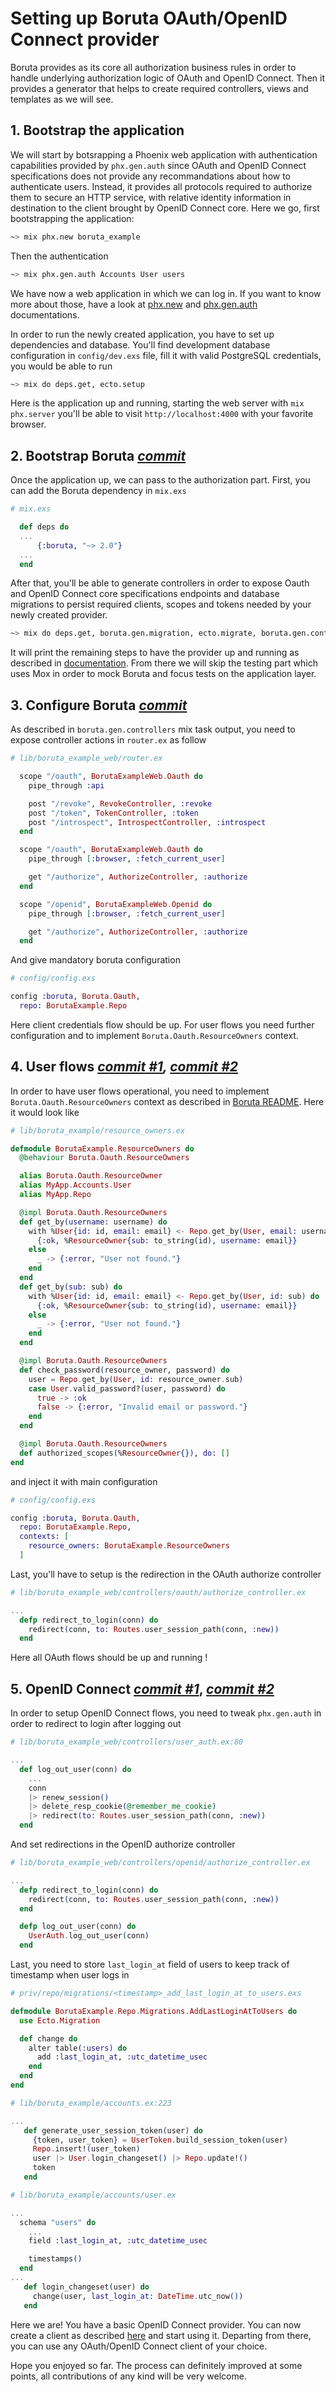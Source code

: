 # Setting up Boruta OAuth/OpenID Connect provider
Boruta provides as its core all authorization business rules in order to handle underlying authorization logic of OAuth and OpenID Connect. Then it provides a generator that helps to create required controllers, views and templates as we will see.

## 1. Bootstrap the application

We will start by botsrapping a Phoenix web application with authentication capabilities provided by `phx.gen.auth` since OAuth and OpenID Connect specifications does not provide any recommandations about how to authenticate users. Instead, it provides all protocols required to authorize them to secure an HTTP service, with relative identity information in destination to the client brought by OpenID Connect core. Here we go, first bootstrapping the application:
```sh
~> mix phx.new boruta_example
```
Then the authentication
```sh
~> mix phx.gen.auth Accounts User users
```
We have now a web application in which we can log in. If you want to know more about those, have a look at [phx.new](https://hexdocs.pm/phoenix/Mix.Tasks.Phx.New.html) and [phx.gen.auth](https://hexdocs.pm/phoenix/Mix.Tasks.Phx.Gen.Auth.html) documentations.

In order to run the newly created application, you have to set up dependencies and database. You'll find development database configuration in `config/dev.exs` file, fill it with valid PostgreSQL credentials, you would be able to run
```sh
~> mix do deps.get, ecto.setup
```
Here is the application up and running, starting the web server with `mix phx.server` you'll be able to visit `http://localhost:4000` with your favorite browser.

## 2. Bootstrap Boruta _[commit](https://gitlab.com/patatoid/boruta_example/-/commit/fef019e22cb51c5a82b87193bc95676e8ccefbf0)_

Once the application up, we can pass to the authorization part. First, you can add the Boruta dependency in `mix.exs`
```elixir
# mix.exs

  def deps do
  ...
      {:boruta, "~> 2.0"}
  ...
  end
```

After that, you'll be able to generate controllers in order to expose Oauth and OpenID Connect core specifications endpoints and database migrations to persist required clients, scopes and tokens needed by your newly created provider.

```sh
~> mix do deps.get, boruta.gen.migration, ecto.migrate, boruta.gen.controllers
```

It will print the remaining steps to have the provider up and running as described in [documentation](https://patatoid.gitlab.io/boruta_auth/Mix.Tasks.Boruta.Gen.Controllers.html). From there we will skip the testing part which uses Mox in order to mock Boruta and focus tests on the application layer.

## 3. Configure Boruta _[commit](https://gitlab.com/patatoid/boruta_example/-/commit/cf3e4e3a9d2b0baf5ed24a8c38062fa34d2f3ea0)_

As described in `boruta.gen.controllers` mix task output, you need to expose controller actions in `router.ex` as follow

```elixir
# lib/boruta_example_web/router.ex

  scope "/oauth", BorutaExampleWeb.Oauth do
    pipe_through :api

    post "/revoke", RevokeController, :revoke
    post "/token", TokenController, :token
    post "/introspect", IntrospectController, :introspect
  end

  scope "/oauth", BorutaExampleWeb.Oauth do
    pipe_through [:browser, :fetch_current_user]

    get "/authorize", AuthorizeController, :authorize
  end

  scope "/openid", BorutaExampleWeb.Openid do
    pipe_through [:browser, :fetch_current_user]

    get "/authorize", AuthorizeController, :authorize
  end
```

And give mandatory boruta configuration
```elixir
# config/config.exs

config :boruta, Boruta.Oauth,
  repo: BorutaExample.Repo
```
Here client credentials flow should be up. For user flows you need further configuration and to implement `Boruta.Oauth.ResourceOwners` context.

## 4. User flows _[commit #1](https://gitlab.com/patatoid/boruta_example/-/commit/10c573e3663d1ba533f7613b8b1fe7e9eb266e06), [commit #2](https://gitlab.com/patatoid/boruta_example/-/commit/f88bec800cd8e46b624075e6024d5b83ccbda056)_

In order to have user flows operational, you need to implement `Boruta.Oauth.ResourceOwners` context as described in [Boruta README](https://patatoid.gitlab.io/boruta_auth/readme.html). Here it would look like
```elixir
# lib/boruta_example/resource_owners.ex

defmodule BorutaExample.ResourceOwners do
  @behaviour Boruta.Oauth.ResourceOwners

  alias Boruta.Oauth.ResourceOwner
  alias MyApp.Accounts.User
  alias MyApp.Repo

  @impl Boruta.Oauth.ResourceOwners
  def get_by(username: username) do
    with %User{id: id, email: email} <- Repo.get_by(User, email: username) do
      {:ok, %ResourceOwner{sub: to_string(id), username: email}}
    else
      _ -> {:error, "User not found."}
    end
  end
  def get_by(sub: sub) do
    with %User{id: id, email: email} <- Repo.get_by(User, id: sub) do
      {:ok, %ResourceOwner{sub: to_string(id), username: email}}
    else
      _ -> {:error, "User not found."}
    end
  end

  @impl Boruta.Oauth.ResourceOwners
  def check_password(resource_owner, password) do
    user = Repo.get_by(User, id: resource_owner.sub)
    case User.valid_password?(user, password) do
      true -> :ok
      false -> {:error, "Invalid email or password."}
    end
  end

  @impl Boruta.Oauth.ResourceOwners
  def authorized_scopes(%ResourceOwner{}), do: []
end
```

and inject it with main configuration

```elixir
# config/config.exs

config :boruta, Boruta.Oauth,
  repo: BorutaExample.Repo,
  contexts: [
    resource_owners: BorutaExample.ResourceOwners
  ]
```

Last, you'll have to setup is the redirection in the OAuth authorize controller

```elixir
# lib/boruta_example_web/controllers/oauth/authorize_controller.ex

...
  defp redirect_to_login(conn) do
    redirect(conn, to: Routes.user_session_path(conn, :new))
  end
```

Here all OAuth flows should be up and running !

## 5. OpenID Connect _[commit #1](https://gitlab.com/patatoid/boruta_example/-/commit/a1bbf67ea4182c7adda0f30788a4d0e9722e6cbc)_, _[commit #2](https://gitlab.com/patatoid/boruta_example/-/commit/a99740613d6efebbd5b2729d40edf9b5eb9c7860)_

In order to setup OpenID Connect flows, you need to tweak `phx.gen.auth` in order to redirect to login after logging out
```elixir
# lib/boruta_example_web/controllers/user_auth.ex:80

...
  def log_out_user(conn) do
    ...
    conn
    |> renew_session()
    |> delete_resp_cookie(@remember_me_cookie)
    |> redirect(to: Routes.user_session_path(conn, :new))
  end
```

And set redirections in the OpenID authorize controller
```elixir
# lib/boruta_example_web/controllers/openid/authorize_controller.ex

...
  defp redirect_to_login(conn) do
    redirect(conn, to: Routes.user_session_path(conn, :new))
  end

  defp log_out_user(conn) do
    UserAuth.log_out_user(conn)
  end
```

Last, you need to store `last_login_at` field of users to keep track of timestamp when user logs in

```elixir
# priv/repo/migrations/<timestamp>_add_last_login_at_to_users.exs

defmodule BorutaExample.Repo.Migrations.AddLastLoginAtToUsers do
  use Ecto.Migration

  def change do
    alter table(:users) do
      add :last_login_at, :utc_datetime_usec
    end
  end
end

# lib/boruta_example/accounts.ex:223

...
   def generate_user_session_token(user) do
     {token, user_token} = UserToken.build_session_token(user)
     Repo.insert!(user_token)
     user |> User.login_changeset() |> Repo.update!()
     token
   end

# lib/boruta_example/accounts/user.ex

...
  schema "users" do
    ...
    field :last_login_at, :utc_datetime_usec

    timestamps()
  end
...
   def login_changeset(user) do
     change(user, last_login_at: DateTime.utc_now())
   end
```

Here we are! You have a basic OpenID Connect provider. You can now create a client as described [here](https://patatoid.gitlab.io/boruta_auth/create_client.html) and start using it.
Departing from there, you can use any OAuth/OpenID Connect client of your choice.

Hope you enjoyed so far. The process can definitely improved at some points, all contributions of any kind will be very welcome.

